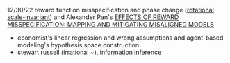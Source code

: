 12/30/22 reward function misspecification and phase change ([rotational scale-invariant](https://www.quantamagazine.org/mathematicians-prove-symmetry-of-phase-transitions-20210708/)) and Alexander Pan's [EFFECTS OF REWARD MISSPECIFICATION: MAPPING AND MITIGATING MISALIGNED MODELS](https://openreview.net/pdf?id=JYtwGwIL7ye) 
- economist's linear regression and wrong assumptions and agent-based modeling's hypothesis space construction
- stewart russell (irrational ~), information inference
